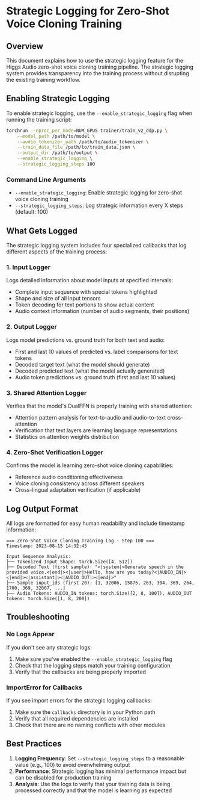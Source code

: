 # Strategic Logging for Zero-Shot Voice Cloning Training

## Overview

This document explains how to use the strategic logging feature for the Higgs Audio zero-shot voice cloning training pipeline. The strategic logging system provides transparency into the training process without disrupting the existing training workflow.

## Enabling Strategic Logging

To enable strategic logging, use the `--enable_strategic_logging` flag when running the training script:

```bash
torchrun --nproc_per_node=NUM_GPUS trainer/train_v2_ddp.py \
    --model_path /path/to/model \
    --audio_tokenizer_path /path/to/audio_tokenizer \
    --train_data_file /path/to/train_data.json \
    --output_dir /path/to/output \
    --enable_strategic_logging \
    --strategic_logging_steps 100
```

### Command Line Arguments

- `--enable_strategic_logging`: Enable strategic logging for zero-shot voice cloning training
- `--strategic_logging_steps`: Log strategic information every X steps (default: 100)

## What Gets Logged

The strategic logging system includes four specialized callbacks that log different aspects of the training process:

### 1. Input Logger
Logs detailed information about model inputs at specified intervals:
- Complete input sequence with special tokens highlighted
- Shape and size of all input tensors
- Token decoding for text portions to show actual content
- Audio context information (number of audio segments, their positions)

### 2. Output Logger
Logs model predictions vs. ground truth for both text and audio:
- First and last 10 values of predicted vs. label comparisons for text tokens
- Decoded target text (what the model should generate)
- Decoded predicted text (what the model actually generated)
- Audio token predictions vs. ground truth (first and last 10 values)

### 3. Shared Attention Logger
Verifies that the model's DualFFN is properly training with shared attention:
- Attention pattern analysis for text-to-audio and audio-to-text cross-attention
- Verification that text layers are learning language representations
- Statistics on attention weights distribution

### 4. Zero-Shot Verification Logger
Confirms the model is learning zero-shot voice cloning capabilities:
- Reference audio conditioning effectiveness
- Voice cloning consistency across different speakers
- Cross-lingual adaptation verification (if applicable)

## Log Output Format

All logs are formatted for easy human readability and include timestamp information:

```
=== Zero-Shot Voice Cloning Training Log - Step 100 ===
Timestamp: 2023-08-15 14:32:45

Input Sequence Analysis:
├── Tokenized Input Shape: torch.Size([4, 512])
├── Decoded Text (first sample): "<|system|>Generate speech in the provided voice.<|end|><|user|>Hello, how are you today?<|AUDIO_IN|><|end|><|assistant|><|AUDIO_OUT|><|end|>"
├── Sample input_ids (first 20): [1, 32006, 15875, 263, 304, 369, 264, 1700, 369, 32007, ...]
├── Audio Tokens: AUDIO_IN tokens: torch.Size([2, 8, 100]), AUDIO_OUT tokens: torch.Size([1, 8, 200])
```

## Troubleshooting

### No Logs Appear
If you don't see any strategic logs:
1. Make sure you've enabled the `--enable_strategic_logging` flag
2. Check that the logging steps match your training configuration
3. Verify that the callbacks are being properly imported

### ImportError for Callbacks
If you see import errors for the strategic logging callbacks:
1. Make sure the `callbacks` directory is in your Python path
2. Verify that all required dependencies are installed
3. Check that there are no naming conflicts with other modules

## Best Practices

1. **Logging Frequency**: Set `--strategic_logging_steps` to a reasonable value (e.g., 100) to avoid overwhelming output
2. **Performance**: Strategic logging has minimal performance impact but can be disabled for production training
3. **Analysis**: Use the logs to verify that your training data is being processed correctly and that the model is learning as expected
